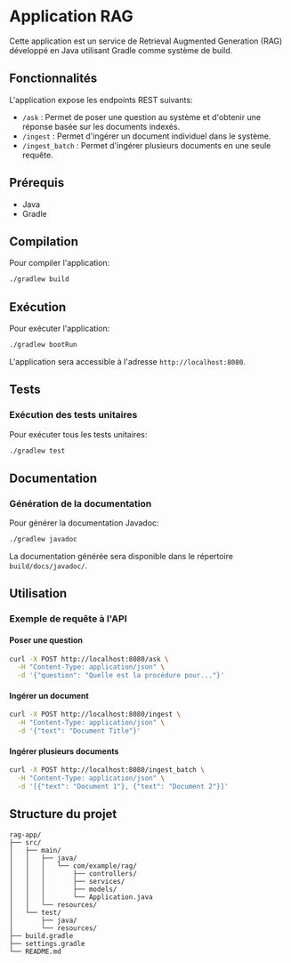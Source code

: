 # Application RAG

Cette application est un service de Retrieval Augmented Generation (RAG) développé en Java utilisant Gradle comme système de build.

## Fonctionnalités

L'application expose les endpoints REST suivants:

- `/ask` : Permet de poser une question au système et d'obtenir une réponse basée sur les documents indexés.
- `/ingest` : Permet d'ingérer un document individuel dans le système.
- `/ingest_batch` : Permet d'ingérer plusieurs documents en une seule requête.

## Prérequis

- Java
- Gradle

## Compilation

Pour compiler l'application:

```bash
./gradlew build
```

## Exécution

Pour exécuter l'application:

```bash
./gradlew bootRun
```

L'application sera accessible à l'adresse `http://localhost:8080`.

## Tests

### Exécution des tests unitaires

Pour exécuter tous les tests unitaires:

```bash
./gradlew test
```

## Documentation

### Génération de la documentation

Pour générer la documentation Javadoc:

```bash
./gradlew javadoc
```

La documentation générée sera disponible dans le répertoire `build/docs/javadoc/`.

## Utilisation

### Exemple de requête à l'API

#### Poser une question

```bash
curl -X POST http://localhost:8080/ask \
  -H "Content-Type: application/json" \
  -d '{"question": "Quelle est la procédure pour..."}'
```

#### Ingérer un document

```bash
curl -X POST http://localhost:8080/ingest \
  -H "Content-Type: application/json" \
  -d '{"text": "Document Title"}'
```

#### Ingérer plusieurs documents

```bash
curl -X POST http://localhost:8080/ingest_batch \
  -H "Content-Type: application/json" \
  -d '[{"text": "Document 1"}, {"text": "Document 2"}]'
```

## Structure du projet

```
rag-app/
├── src/
│   ├── main/
│   │   ├── java/
│   │   │   └── com/example/rag/
│   │   │       ├── controllers/
│   │   │       ├── services/
│   │   │       ├── models/
│   │   │       └── Application.java
│   │   └── resources/
│   └── test/
│       ├── java/
│       └── resources/
├── build.gradle
├── settings.gradle
└── README.md
```
